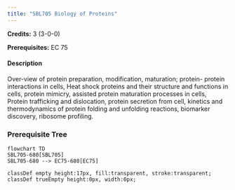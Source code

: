 ```yaml
---
title: "SBL705 Biology of Proteins"
---
```

**Credits:** 3 (3-0-0)

**Prerequisites:** EC 75

#### Description
Over-view of protein preparation, modification, maturation; protein- protein interactions in cells, Heat shock proteins and their structure and functions in cells, protein mimicry, assisted protein maturation processes in cells, Protein trafficking and dislocation, protein secretion from cell, kinetics and thermodynamics of protein folding and unfolding reactions, biomarker discovery, ribosome profiling.

### Prerequisite Tree

```mermaid
flowchart TD
SBL705-680[SBL705]
SBL705-680 --> EC75-680[EC75]

classDef empty height:17px, fill:transparent, stroke:transparent;
classDef trueEmpty height:0px, width:0px;
```